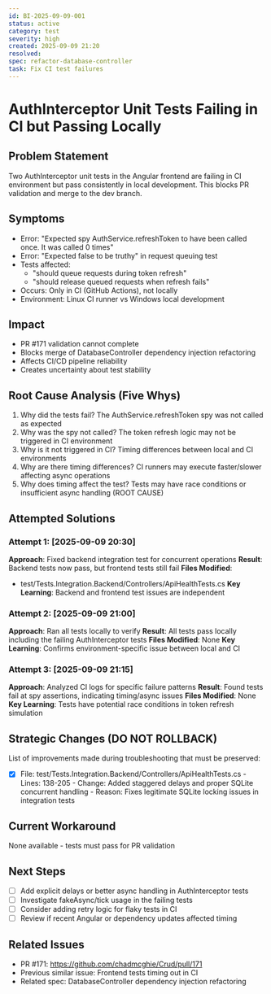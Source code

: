 ```yaml
---
id: BI-2025-09-09-001
status: active
category: test
severity: high
created: 2025-09-09 21:20
resolved: 
spec: refactor-database-controller
task: Fix CI test failures
---
```


# AuthInterceptor Unit Tests Failing in CI but Passing Locally

## Problem Statement
Two AuthInterceptor unit tests in the Angular frontend are failing in CI environment but pass consistently in local development. This blocks PR validation and merge to the dev branch.

## Symptoms
- Error: "Expected spy AuthService.refreshToken to have been called once. It was called 0 times"
- Error: "Expected false to be truthy" in request queuing test
- Tests affected: 
  - "should queue requests during token refresh"
  - "should release queued requests when refresh fails"
- Occurs: Only in CI (GitHub Actions), not locally
- Environment: Linux CI runner vs Windows local development

## Impact
- PR #171 validation cannot complete
- Blocks merge of DatabaseController dependency injection refactoring
- Affects CI/CD pipeline reliability
- Creates uncertainty about test stability

## Root Cause Analysis (Five Whys)
1. Why did the tests fail? The AuthService.refreshToken spy was not called as expected
2. Why was the spy not called? The token refresh logic may not be triggered in CI environment
3. Why is it not triggered in CI? Timing differences between local and CI environments
4. Why are there timing differences? CI runners may execute faster/slower affecting async operations
5. Why does timing affect the test? Tests may have race conditions or insufficient async handling (ROOT CAUSE)

## Attempted Solutions

### Attempt 1: [2025-09-09 20:30]
**Approach**: Fixed backend integration test for concurrent operations
**Result**: Backend tests now pass, but frontend tests still fail
**Files Modified**: 
- test/Tests.Integration.Backend/Controllers/ApiHealthTests.cs
**Key Learning**: Backend and frontend test issues are independent

### Attempt 2: [2025-09-09 21:00]
**Approach**: Ran all tests locally to verify
**Result**: All tests pass locally including the failing AuthInterceptor tests
**Files Modified**: None
**Key Learning**: Confirms environment-specific issue between local and CI

### Attempt 3: [2025-09-09 21:15]
**Approach**: Analyzed CI logs for specific failure patterns
**Result**: Found tests fail at spy assertions, indicating timing/async issues
**Files Modified**: None
**Key Learning**: Tests have potential race conditions in token refresh simulation

## Strategic Changes (DO NOT ROLLBACK)
List of improvements made during troubleshooting that must be preserved:
- [x] File: test/Tests.Integration.Backend/Controllers/ApiHealthTests.cs - Lines: 138-205 - Change: Added staggered delays and proper SQLite concurrent handling - Reason: Fixes legitimate SQLite locking issues in integration tests

## Current Workaround
None available - tests must pass for PR validation

## Next Steps
- [ ] Add explicit delays or better async handling in AuthInterceptor tests
- [ ] Investigate fakeAsync/tick usage in the failing tests
- [ ] Consider adding retry logic for flaky tests in CI
- [ ] Review if recent Angular or dependency updates affected timing

## Related Issues
- PR #171: https://github.com/chadmcghie/Crud/pull/171
- Previous similar issue: Frontend tests timing out in CI
- Related spec: DatabaseController dependency injection refactoring